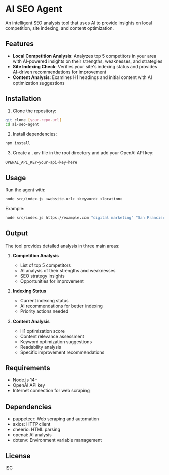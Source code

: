 # AI SEO Agent

An intelligent SEO analysis tool that uses AI to provide insights on local competition, site indexing, and content optimization.

## Features

- **Local Competition Analysis**: Analyzes top 5 competitors in your area with AI-powered insights on their strengths, weaknesses, and strategies
- **Site Indexing Check**: Verifies your site's indexing status and provides AI-driven recommendations for improvement
- **Content Analysis**: Examines H1 headings and initial content with AI optimization suggestions

## Installation

1. Clone the repository:
```bash
git clone [your-repo-url]
cd ai-seo-agent
```

2. Install dependencies:
```bash
npm install
```

3. Create a `.env` file in the root directory and add your OpenAI API key:
```
OPENAI_API_KEY=your-api-key-here
```

## Usage

Run the agent with:
```bash
node src/index.js <website-url> <keyword> <location>
```

Example:
```bash
node src/index.js https://example.com "digital marketing" "San Francisco"
```

## Output

The tool provides detailed analysis in three main areas:

1. **Competition Analysis**
   - List of top 5 competitors
   - AI analysis of their strengths and weaknesses
   - SEO strategy insights
   - Opportunities for improvement

2. **Indexing Status**
   - Current indexing status
   - AI recommendations for better indexing
   - Priority actions needed

3. **Content Analysis**
   - H1 optimization score
   - Content relevance assessment
   - Keyword optimization suggestions
   - Readability analysis
   - Specific improvement recommendations

## Requirements

- Node.js 14+
- OpenAI API key
- Internet connection for web scraping

## Dependencies

- puppeteer: Web scraping and automation
- axios: HTTP client
- cheerio: HTML parsing
- openai: AI analysis
- dotenv: Environment variable management

## License

ISC
